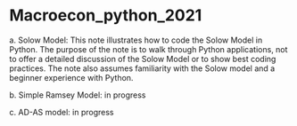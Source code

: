 # Macroecon_python_2021
 
 a. Solow Model: This note illustrates how to code the Solow Model in Python. The purpose of the note is to walk through Python applications, not to offer a detailed discussion of the Solow Model or to show best coding practices. The note also assumes familiarity with the Solow model and a beginner experience with Python.

 b. Simple Ramsey Model: in progress

 c. AD-AS model: in progress

